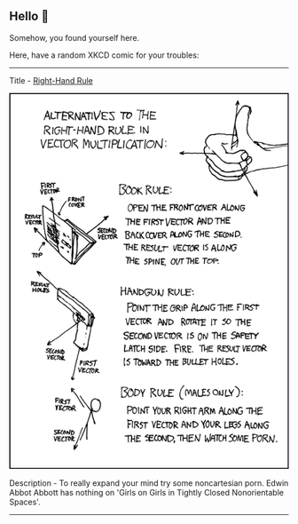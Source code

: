 ## Hello 👀

Somehow, you found yourself here.

Here, have a random XKCD comic for your troubles:

-----------------------------------

Title - [Right-Hand Rule](https://xkcd.com/199)

![Right-Hand Rule](./random_comic.png)

Description - To really expand your mind try some noncartesian porn.  Edwin Abbot Abbott has nothing on 'Girls on Girls in Tightly Closed Nonorientable Spaces'.

-----------------------------------
